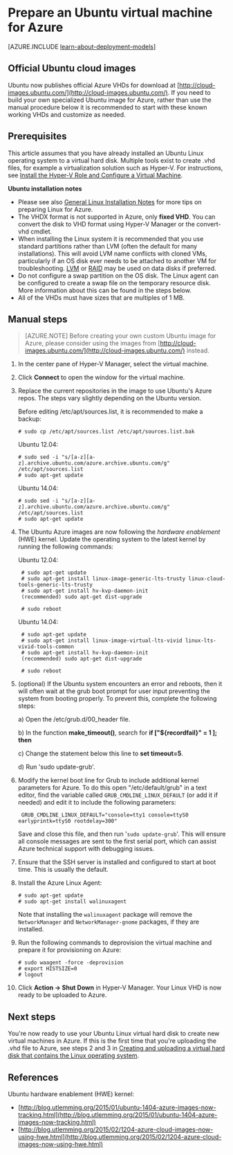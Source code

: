 <properties
	pageTitle="Create and upload an Ubuntu Linux VHD in Azure"
	description="Learn to create and upload an Azure virtual hard disk (VHD) that contains an Ubuntu Linux operating system."
	services="virtual-machines-linux"
	documentationCenter=""
	authors="szarkos"
	manager="timlt"
	editor="tysonn"
	tags="azure-resource-manager,azure-service-management"/>

<tags
	ms.service="virtual-machines-linux"
	ms.date="05/09/2016"
	wacn.date=""/>

# Prepare an Ubuntu virtual machine for Azure

[AZURE.INCLUDE [learn-about-deployment-models](../includes/learn-about-deployment-models-both-include.md)]

## Official Ubuntu cloud images
Ubuntu now publishes official Azure VHDs for download at [http://cloud-images.ubuntu.com/](http://cloud-images.ubuntu.com/). If you need to build your own specialized Ubuntu image for Azure, rather than use the manual procedure below it is recommended to start with these known working VHDs and customize as needed.


## Prerequisites

This article assumes that you have already installed an Ubuntu Linux operating system to a virtual hard disk. Multiple tools exist to create .vhd files, for example a virtualization solution such as Hyper-V. For instructions, see [Install the Hyper-V Role and Configure a Virtual Machine](http://technet.microsoft.com/en-us/library/hh846766.aspx).

**Ubuntu installation notes**

- Please see also [General Linux Installation Notes](/documentation/articles/virtual-machines-linux-create-upload-generic/#general-linux-installation-notes) for more tips on preparing Linux for Azure.
- The VHDX format is not supported in Azure, only **fixed VHD**.  You can convert the disk to VHD format using Hyper-V Manager or the convert-vhd cmdlet.
- When installing the Linux system it is recommended that you use standard partitions rather than LVM (often the default for many installations). This will avoid LVM name conflicts with cloned VMs, particularly if an OS disk ever needs to be attached to another VM for troubleshooting. [LVM](/documentation/articles/virtual-machines-linux-configure-lvm/) or [RAID](/documentation/articles/virtual-machines-linux-configure-raid/) may be used on data disks if preferred.
- Do not configure a swap partition on the OS disk. The Linux agent can be configured to create a swap file on the temporary resource disk.  More information about this can be found in the steps below.
- All of the VHDs must have sizes that are multiples of 1 MB.


## Manual steps

> [AZURE.NOTE] Before creating your own custom Ubuntu image for Azure, please consider using the images from [http://cloud-images.ubuntu.com/](http://cloud-images.ubuntu.com/) instead.


1. In the center pane of Hyper-V Manager, select the virtual machine.

2. Click **Connect** to open the window for the virtual machine.

3.	Replace the current repositories in the image to use Ubuntu's Azure repos. The steps vary slightly depending on the Ubuntu version.

	Before editing /etc/apt/sources.list, it is recommended to make a backup:

		# sudo cp /etc/apt/sources.list /etc/apt/sources.list.bak

	Ubuntu 12.04:

		# sudo sed -i "s/[a-z][a-z].archive.ubuntu.com/azure.archive.ubuntu.com/g" /etc/apt/sources.list
		# sudo apt-get update

	Ubuntu 14.04:

		# sudo sed -i "s/[a-z][a-z].archive.ubuntu.com/azure.archive.ubuntu.com/g" /etc/apt/sources.list
		# sudo apt-get update

4. The Ubuntu Azure images are now following the *hardware enablement* (HWE) kernel. Update the operating system to the latest kernel by running the following commands:

	Ubuntu 12.04:

		# sudo apt-get update
		# sudo apt-get install linux-image-generic-lts-trusty linux-cloud-tools-generic-lts-trusty
		# sudo apt-get install hv-kvp-daemon-init
		(recommended) sudo apt-get dist-upgrade

		# sudo reboot

	Ubuntu 14.04:

		# sudo apt-get update
		# sudo apt-get install linux-image-virtual-lts-vivid linux-lts-vivid-tools-common
		# sudo apt-get install hv-kvp-daemon-init
		(recommended) sudo apt-get dist-upgrade

		# sudo reboot

5.	(optional) If the Ubuntu system encounters an error and reboots, then it will often wait at the grub boot prompt for user input preventing the system from booting properly. To prevent this, complete the following steps:

	a) Open the /etc/grub.d/00_header file.

	b) In the function **make_timeout()**, search for **if ["\${recordfail}" = 1 ]; then**

	c) Change the statement below this line to **set timeout=5**.

	d) Run 'sudo update-grub'.

6. Modify the kernel boot line for Grub to include additional kernel parameters for Azure. To do this open "/etc/default/grub" in a text editor, find the variable called `GRUB_CMDLINE_LINUX_DEFAULT` (or add it if needed) and edit it to include the following parameters:

		GRUB_CMDLINE_LINUX_DEFAULT="console=tty1 console=ttyS0 earlyprintk=ttyS0 rootdelay=300"

	Save and close this file, and then run '`sudo update-grub`'. This will ensure all console messages are sent to the first serial port, which can assist Azure technical support with debugging issues.

8.	Ensure that the SSH server is installed and configured to start at boot time.  This is usually the default.

9.	Install the Azure Linux Agent:

		# sudo apt-get update
		# sudo apt-get install walinuxagent

	Note that installing the `walinuxagent` package will remove the `NetworkManager` and `NetworkManager-gnome` packages, if they are installed.

10.	Run the following commands to deprovision the virtual machine and prepare it for provisioning on Azure:

		# sudo waagent -force -deprovision
		# export HISTSIZE=0
		# logout

11. Click **Action -> Shut Down** in Hyper-V Manager. Your Linux VHD is now ready to be uploaded to Azure.

## Next steps
You're now ready to use your Ubuntu Linux virtual hard disk to create new virtual machines in Azure. If this is the first time that you're uploading the .vhd file to Azure, see steps 2 and 3 in [Creating and uploading a virtual hard disk that contains the Linux operating system](/documentation/articles/virtual-machines-linux-classic-create-upload-vhd/).

## References ##

Ubuntu hardware enablement (HWE) kernel:

- [http://blog.utlemming.org/2015/01/ubuntu-1404-azure-images-now-tracking.html](http://blog.utlemming.org/2015/01/ubuntu-1404-azure-images-now-tracking.html)
- [http://blog.utlemming.org/2015/02/1204-azure-cloud-images-now-using-hwe.html](http://blog.utlemming.org/2015/02/1204-azure-cloud-images-now-using-hwe.html)
